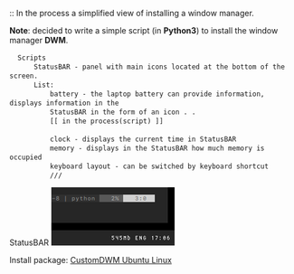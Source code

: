 :: In the process a simplified view of installing a window manager.

**Note**: decided to write a simple script (in **Python3**) to install the window manager **DWM**.
```
  Scripts
      StatusBAR - panel with main icons located at the bottom of the screen.
      List:
          battery - the laptop battery can provide information, displays information in the 
          StatusBAR in the form of an icon . .
          [[ in the process(script) ]]
          
          clock - displays the current time in StatusBAR
          memory - displays in the StatusBAR how much memory is occupied
          keyboard layout - can be switched by keyboard shortcut
          ///
```
StatusBAR
<img src="https://github.com/appath/CustomDWM/blob/main/screenshot/screenshot_statusbar.png">

Install package: [CustomDWM Ubuntu Linux](https://github.com/appath/CustomDWM/releases)
